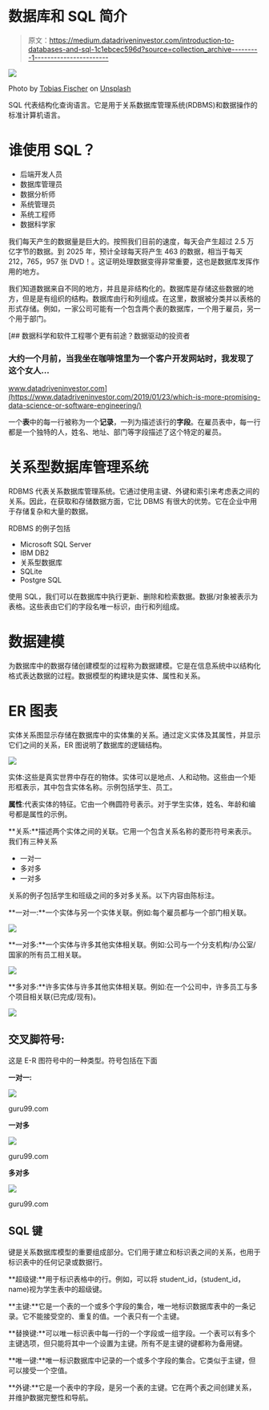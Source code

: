# 数据库和 SQL 简介

> 原文：<https://medium.datadriveninvestor.com/introduction-to-databases-and-sql-1c1ebcec596d?source=collection_archive---------1----------------------->

![](img/9f9cba5fae2605a8e7ce6f1f77e0181d.png)

Photo by [Tobias Fischer](https://unsplash.com/@tofi?utm_source=unsplash&utm_medium=referral&utm_content=creditCopyText) on [Unsplash](https://unsplash.com/s/photos/database?utm_source=unsplash&utm_medium=referral&utm_content=creditCopyText)

SQL 代表结构化查询语言。它是用于关系数据库管理系统(RDBMS)和数据操作的标准计算机语言。

# 谁使用 SQL？

*   后端开发人员
*   数据库管理员
*   数据分析师
*   系统管理员
*   系统工程师
*   数据科学家

我们每天产生的数据量是巨大的。按照我们目前的速度，每天会产生超过 2.5 万亿字节的数据。到 2025 年，预计全球每天将产生 463 的数据，相当于每天 212，765，957 张 DVD！。这证明处理数据变得非常重要，这也是数据库发挥作用的地方。

我们知道数据来自不同的地方，并且是非结构化的。数据库是存储这些数据的地方，但是是有组织的结构。数据库由行和列组成。在这里，数据被分类并以表格的形式存储。例如，一家公司可能有一个包含两个表的数据库，一个用于雇员，另一个用于部门。

[](https://www.datadriveninvestor.com/2019/01/23/which-is-more-promising-data-science-or-software-engineering/) [## 数据科学和软件工程哪个更有前途？数据驱动的投资者

### 大约一个月前，当我坐在咖啡馆里为一个客户开发网站时，我发现了这个女人…

www.datadriveninvestor.com](https://www.datadriveninvestor.com/2019/01/23/which-is-more-promising-data-science-or-software-engineering/) 

一个**表**中的每一行被称为一个**记录**，一列为描述该行的**字段**。在雇员表中，每一行都是一个独特的人，姓名、地址、部门等字段描述了这个特定的雇员。

# 关系型数据库管理系统

RDBMS 代表关系数据库管理系统。它通过使用主键、外键和索引来考虑表之间的关系。因此，在获取和存储数据方面，它比 DBMS 有很大的优势。它在企业中用于存储复杂和大量的数据。

RDBMS 的例子包括

*   Microsoft SQL Server
*   IBM DB2
*   关系型数据库
*   SQLite
*   Postgre SQL

使用 SQL，我们可以在数据库中执行更新、删除和检索数据。数据/对象被表示为表格。这些表由它们的字段名唯一标识，由行和列组成。

# 数据建模

为数据库中的数据存储创建模型的过程称为数据建模。它是在信息系统中以结构化格式表达数据的过程。数据模型的构建块是实体、属性和关系。

# ER 图表

实体关系图显示存储在数据库中的实体集的关系。通过定义实体及其属性，并显示它们之间的关系，ER 图说明了数据库的逻辑结构。

![](img/c480f8bbf2722e2e473ea88274517cdc.png)

实体:这些是真实世界中存在的物体。实体可以是地点、人和动物。这些由一个矩形框表示，其中包含实体名称。示例包括学生、员工。

**属性**:代表实体的特征。它由一个椭圆符号表示。对于学生实体，姓名、年龄和编号都是属性的示例。

**关系:**描述两个实体之间的关联。它用一个包含关系名称的菱形符号来表示。我们有三种关系

*   一对一
*   多对多
*   一对多

关系的例子包括学生和班级之间的多对多关系。以下内容由陈标注。

**一对一:**一个实体与另一个实体关联。例如:每个雇员都与一个部门相关联。

![](img/7842fc40ebc2415e6d8c52c057f34844.png)

**一对多:**一个实体与许多其他实体相关联。例如:公司与一个分支机构/办公室/国家的所有员工相关联。

![](img/8f37ff46d63453b12740b6abc42a688b.png)

**多对多:**许多实体与许多其他实体相关联。例如:在一个公司中，许多员工与多个项目相关联(已完成/现有)。

![](img/cf9872dbd04786a3eaf8b0d3910cb1ab.png)

## 交叉脚符号:

这是 E-R 图符号中的一种类型。符号包括在下面

**一对一:**

![](img/46869c21688d57ccc662c067060b6cbf.png)

guru99.com

**一对多**

![](img/0ff48aad08dbff9386aaa162f2810994.png)

guru99.com

**多对多**

![](img/03c5c4620472c06cc369da307c56bbd3.png)

guru99.com

## **SQL 键**

键是关系数据库模型的重要组成部分。它们用于建立和标识表之间的关系，也用于标识表中的任何记录或数据行。

**超级键:**用于标识表格中的行。例如，可以将 student_id，(student_id，name)视为学生表中的超级键。

**主键:**它是一个表的一个或多个字段的集合，唯一地标识数据库表中的一条记录。它不能接受空的、重复的值。一个表只有一个主键。

**替换键:**可以唯一标识表中每一行的一个字段或一组字段。一个表可以有多个主键选项，但只能将其中一个设置为主键。所有不是主键的键都称为备用键。

**唯一键:**唯一标识数据库中记录的一个或多个字段的集合。它类似于主键，但可以接受一个空值。

**外键:**它是一个表中的字段，是另一个表的主键。它在两个表之间创建关系，并维护数据完整性和导航。